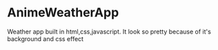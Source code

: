 # AnimeWeatherApp
Weather app built in html,css,javascript. It look so pretty because of it's background and css effect

